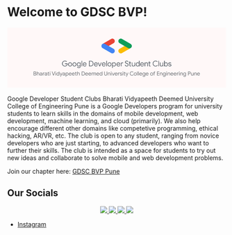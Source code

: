 # Welcome to GDSC BVP!

![gdsclogo.png](/gdsclogo.png)

Google Developer Student Clubs Bharati Vidyapeeth Deemed University College of Engineering Pune is a Google Developers program for university students to learn skills in the domains of mobile development, web development, machine learning, and cloud (primarily). We also help encourage different other domains like competetive programming, ethical hacking, AR/VR, etc. The club is open to any student, ranging from novice developers who are just starting, to advanced developers who want to further their skills. The club is intended as a space for students to try out new ideas and collaborate to solve mobile and web development problems.

Join our chapter here: [GDSC BVP Pune](https://gdsc.community.dev/bharati-vidyapeeth-deemed-university-college-of-engineering-pune/)

## Our Socials

<p align="center">
	<a href="https://www.linkedin.com/company/google-developer-student-clubs-bvp-pune/">
		<img src="https://img.shields.io/badge/LinkedIn-0077B5?style=for-the-badge&logo=linkedin&logoColor=white" />
	</a>
	<a href="https://twitter.com/dscbvppune">
		<img src="https://img.shields.io/badge/Twitter-1DA1F2?style=for-the-badge&logo=twitter&logoColor=white" />
	</a>
  <a href="https://gdscbvppune.github.io/">
		<img src="https://img.shields.io/badge/portfolio-1AA260?style=for-the-badge&logo=About.me&logoColor=white" />
	</a>
  <a href="mailto:dscbvppune@gmail.com">
		<img src="https://img.shields.io/badge/Gmail-D14836?style=for-the-badge&logo=gmail&logoColor=white" />
	</a>
</p>

* [Instagram](https://instagram.com/gdscbvppune)

